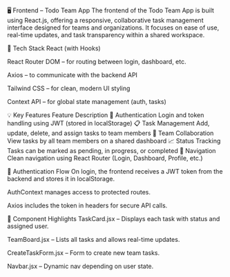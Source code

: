 🖥️ Frontend – Todo Team App
The frontend of the Todo Team App is built using React.js, offering a responsive, collaborative task management interface designed for teams and organizations. It focuses on ease of use, real-time updates, and task transparency within a shared workspace.

🔧 Tech Stack
React (with Hooks)

React Router DOM – for routing between login, dashboard, etc.

Axios – to communicate with the backend API

Tailwind CSS – for clean, modern UI styling

Context API – for global state management (auth, tasks)

💡 Key Features
Feature	Description
🔐 Authentication	Login and token handling using JWT (stored in localStorage)
📋 Task Management	Add, update, delete, and assign tasks to team members
👥 Team Collaboration	View tasks by all team members on a shared dashboard
📈 Status Tracking	Tasks can be marked as pending, in progress, or completed
🧭 Navigation	Clean navigation using React Router (Login, Dashboard, Profile, etc.)

🔐 Authentication Flow
On login, the frontend receives a JWT token from the backend and stores it in localStorage.

AuthContext manages access to protected routes.

Axios includes the token in headers for secure API calls.

🧩 Component Highlights
TaskCard.jsx – Displays each task with status and assigned user.

TeamBoard.jsx – Lists all tasks and allows real-time updates.

CreateTaskForm.jsx – Form to create new team tasks.

Navbar.jsx – Dynamic nav depending on user state.

